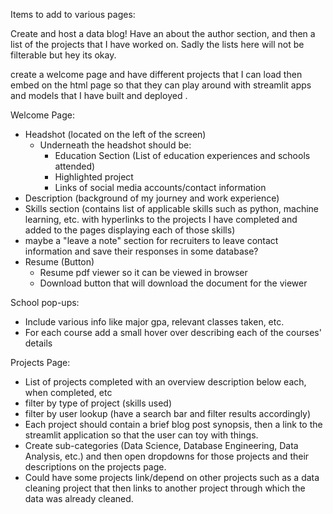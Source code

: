 Items to add to various pages:

Create and host a data blog! Have an about the author section, and then a list of the projects that I have worked on. Sadly the lists here will not be filterable but hey its okay. 

create a welcome page and have different projects that I can load then embed on the html page so that they can play around with streamlit apps and models that I have built and deployed . 

Welcome Page:
- Headshot (located on the left of the screen)
    - Underneath the headshot should be:
        - Education Section (List of education experiences and schools attended)
        - Highlighted project
        - Links of social media accounts/contact information
- Description (background of my journey and work experience)
- Skills section (contains list of applicable skills such as python, machine learning, etc. with hyperlinks to the projects I have completed and added to the pages displaying each of those skills)
- maybe a "leave a note" section for recruiters to leave contact information and save their responses in some database?
- Resume (Button)
    - Resume pdf viewer so it can be viewed in browser
    - Download button that will download the document for the viewer

School pop-ups:
- Include various info like major gpa, relevant classes taken, etc.
- For each course add a small hover over describing each of the courses' details

Projects Page:
- List of projects completed with an overview description below each, when completed, etc
- filter by type of project (skills used)
- filter by user lookup (have a search bar and filter results accordingly)
- Each project should contain a brief blog post synopsis, then a link to the streamlit application so that the user can toy with things. 
- Create sub-categories (Data Science, Database Engineering, Data Analysis, etc.) and then open dropdowns for those projects and their descriptions on the projects page. 
- Could have some projects link/depend on other projects such as a data cleaning project that then links to another project through which the data was already cleaned. 